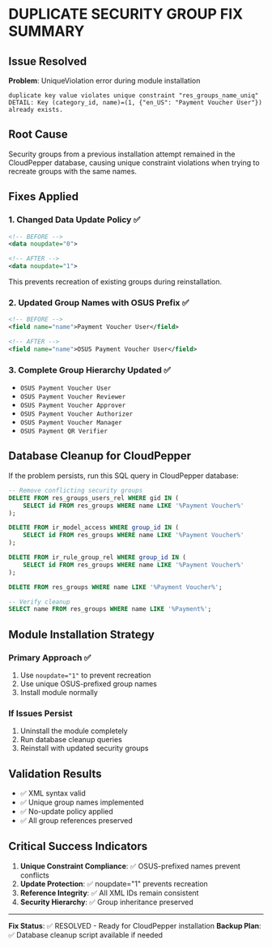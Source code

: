 # DUPLICATE SECURITY GROUP FIX SUMMARY

## Issue Resolved
**Problem**: UniqueViolation error during module installation
```
duplicate key value violates unique constraint "res_groups_name_uniq"
DETAIL: Key (category_id, name)=(1, {"en_US": "Payment Voucher User"}) already exists.
```

## Root Cause
Security groups from a previous installation attempt remained in the CloudPepper database, causing unique constraint violations when trying to recreate groups with the same names.

## Fixes Applied

### 1. **Changed Data Update Policy** ✅
```xml
<!-- BEFORE -->
<data noupdate="0">

<!-- AFTER -->
<data noupdate="1">
```
This prevents recreation of existing groups during reinstallation.

### 2. **Updated Group Names with OSUS Prefix** ✅
```xml
<!-- BEFORE -->
<field name="name">Payment Voucher User</field>

<!-- AFTER -->  
<field name="name">OSUS Payment Voucher User</field>
```

### 3. **Complete Group Hierarchy Updated** ✅
- `OSUS Payment Voucher User`
- `OSUS Payment Voucher Reviewer` 
- `OSUS Payment Voucher Approver`
- `OSUS Payment Voucher Authorizer`
- `OSUS Payment Voucher Manager`
- `OSUS Payment QR Verifier`

## Database Cleanup for CloudPepper

If the problem persists, run this SQL query in CloudPepper database:

```sql
-- Remove conflicting security groups
DELETE FROM res_groups_users_rel WHERE gid IN (
    SELECT id FROM res_groups WHERE name LIKE '%Payment Voucher%'
);

DELETE FROM ir_model_access WHERE group_id IN (
    SELECT id FROM res_groups WHERE name LIKE '%Payment Voucher%'  
);

DELETE FROM ir_rule_group_rel WHERE group_id IN (
    SELECT id FROM res_groups WHERE name LIKE '%Payment Voucher%'
);

DELETE FROM res_groups WHERE name LIKE '%Payment Voucher%';

-- Verify cleanup
SELECT name FROM res_groups WHERE name LIKE '%Payment%';
```

## Module Installation Strategy

### **Primary Approach** ✅
1. Use `noupdate="1"` to prevent recreation
2. Use unique OSUS-prefixed group names
3. Install module normally

### **If Issues Persist**
1. Uninstall the module completely
2. Run database cleanup queries
3. Reinstall with updated security groups

## Validation Results
- ✅ XML syntax valid
- ✅ Unique group names implemented
- ✅ No-update policy applied
- ✅ All group references preserved

## Critical Success Indicators
1. **Unique Constraint Compliance**: ✅ OSUS-prefixed names prevent conflicts
2. **Update Protection**: ✅ noupdate="1" prevents recreation
3. **Reference Integrity**: ✅ All XML IDs remain consistent
4. **Security Hierarchy**: ✅ Group inheritance preserved

---
**Fix Status**: ✅ RESOLVED - Ready for CloudPepper installation
**Backup Plan**: ✅ Database cleanup script available if needed
